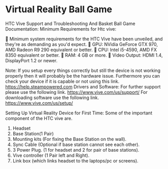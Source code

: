 # Virtual Reality Ball Game

HTC Vive Support and Troubleshooting And Basket Ball Game Documentation:
Minimum Requirements for Htc vive:

	Minimum system requirements for the HTC Vive have been unveiled, and they're as demanding as you'd expect.
	GPU: NVidia GeForce GTX 970, AMD Radeon R9 290 equivalent or better.
	CPU: Intel i5-4590, AMD FX 8350 equivalent or better.
	RAM: 4 GB or more.
	Video Output: HDMI 1.4, DisplayPort 1.2 or newer.

Note:
If you setup every things correctly but still the device is not working properly then it will probably be the hardware issue.
Furthermore you can check your device if it is capable or not using this link.
https://help.steampowered.com
Drivers and Software:
For further support please use the following link.
https://www.vive.com/us/support/
For downloading software use the following link.
https://www.vive.com/us/setup/

Setting Up Virtual Reality Device for First Time:
Some of the important component of the HTC vive are.
1.	Headset
2.	Base Station(1 Pair)
3.	Mounting kits (For fixing the Base Station on the wall).
4.	Sync Cable (Optional if base station cannot see each other).
5.	3 Power Plug. (1 for headset and 2 for pair of base stations).
6.	Vive controller (1 Pair left and Right).
7.	Link box (which links headset to the laptops/pc or screens).
